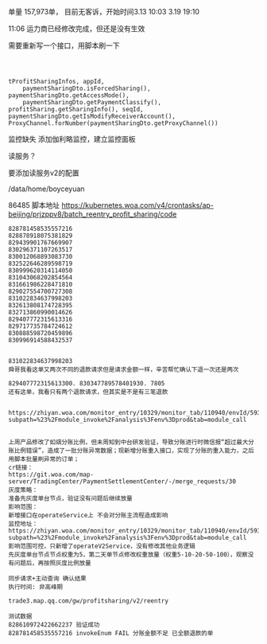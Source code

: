  
单量 157,973单， 目前无客诉，开始时间3.13 10:03 3.19 19:10

11:06 运力商已经修改完成，但还是没有生效

需要重新写一个接口，用脚本刷一下




```



tProfitSharingInfos, appId,  
    paymentSharingDto.isForcedSharing(), paymentSharingDto.getAccessMode(),  
    paymentSharingDto.getPaymentClassify(), profitSharing.getSharingInfo(), seqId,  paymentSharingDto.getIsModifyReceiverAccount(), ProxyChannel.forNumber(paymentSharingDto.getProxyChannel())
```



监控缺失
添加伽利略监控，建立监控面板


读服务？

要添加读服务v2的配置

/data/home/boyceyuan

86485
脚本地址
https://kubernetes.woa.com/v4/crontasks/ap-beijing/prjzppv8/batch_reentry_profit_sharing/code


```
828781458535557216
828878918075381829
829439901767669907
830296371107263517
830012068893083730
832522646289598719
830999620314114050
831043068202854564
831661986228471810
829027554700727308
831022834637998203
832613808174728395
832713860990014626
829407772315613316
829717735784724612
830888598720459896
830996914588432537


831022834637998203
舜哥我看这单又两次不同的退款请求但是请求金额一样，辛苦帮忙确认下退一次还是两次

829407772315613300. 830347789578401930. 7805
还有这单，我看只有两个退款请求，但其实是不是有三笔退款
```


```

https://zhiyan.woa.com/monitor_entry/10329/monitor_tab/110940/envId/59341/env/prod/envType/prod#/?subpath=%23%2Fmodule_invoke%2Fanalysis%3Fenv%3Dprod&tab=module_call
```



```

上周产品修改了如祺分账比例，但未周知到中台研发验证，导致分账进行时微信报“超过最大分账比例错误”，造成了一批分账异常数据；现新增分账重入接口，实现了分账的重入能力，之后用脚本批量刷异常的订单；
cr链接：
https://git.woa.com/map-server/TradingCenter/PaymentSettlementCenter/-/merge_requests/30
灰度策略：
准备先灰度单台节点，验证没有问题后继续放量
影响范围：
新增接口在operateService上 不会对分账主流程造成影响
监控地址：
https://zhiyan.woa.com/monitor_entry/10329/monitor_tab/110940/envId/59341/env/prod/envType/prod#/?subpath=%23%2Fmodule_invoke%2Fanalysis%3Fenv%3Dprod&tab=module_call
影响范围可控，只新增了operateV2Service，没有修改其他业务逻辑
先灰度单台节点节点权重为5，第二天单节点修改权重放量（权重5-10-20-50-100），观察没有问题后，再按照灰度比例放量
```



```
同步请求+主动查询 确认结果
执行时间: 非高峰期

trade3.map.qq.com/gw/profitsharing/v2/reentry
```



```
测试数据
828610972422662237 验证成功
828781458535557216 invokeEnum FAIL 分账金额不足 已全额退款的单
```